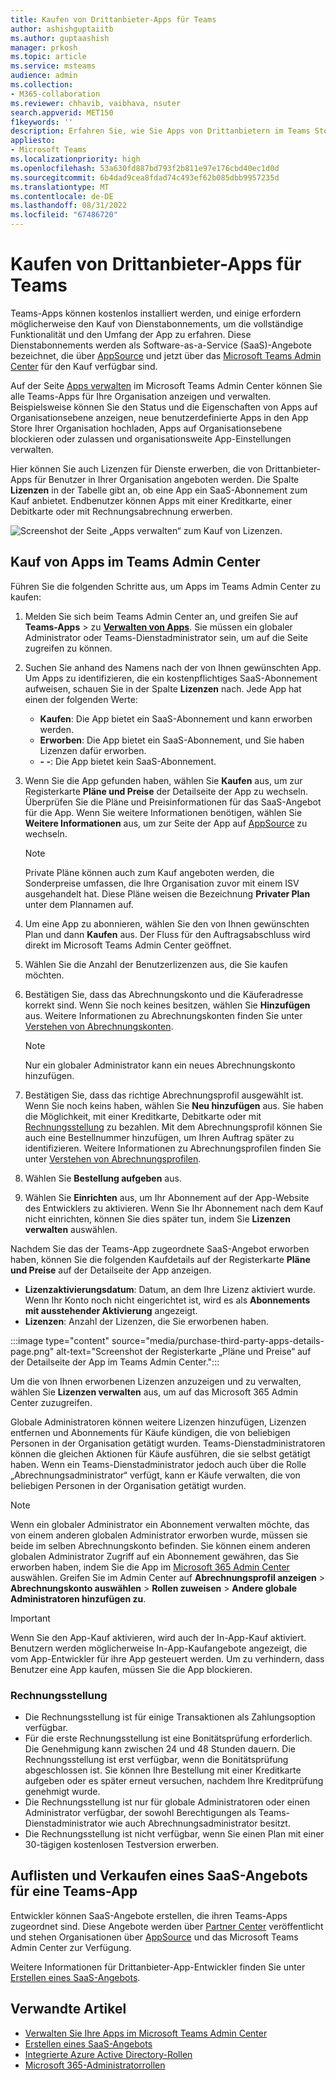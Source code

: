 ```yaml
---
title: Kaufen von Drittanbieter-Apps für Teams
author: ashishguptaiitb
ms.author: guptaashish
manager: prkosh
ms.topic: article
ms.service: msteams
audience: admin
ms.collection:
- M365-collaboration
ms.reviewer: chhavib, vaibhava, nsuter
search.appverid: MET150
f1keywords: ''
description: Erfahren Sie, wie Sie Apps von Drittanbietern im Teams Store mithilfe einer Kreditkarte, einer Debitkarte oder per Rechnungsstellung kaufen können.
appliesto:
- Microsoft Teams
ms.localizationpriority: high
ms.openlocfilehash: 53a630fd887bd793f2b811e97e176cbd40ec1d0d
ms.sourcegitcommit: 6b4dad9cea8fdad74c493ef62b085dbb9957235d
ms.translationtype: MT
ms.contentlocale: de-DE
ms.lasthandoff: 08/31/2022
ms.locfileid: "67486720"
---
```

# <a name="purchase-third-party-apps-for-teams"></a>Kaufen von Drittanbieter-Apps für Teams

Teams-Apps können kostenlos installiert werden, und einige erfordern möglicherweise den Kauf von Dienstabonnements, um die vollständige Funktionalität und den Umfang der App zu erfahren. Diese Dienstabonnements werden als Software-as-a-Service (SaaS)-Angebote bezeichnet, die über [AppSource](https://appsource.microsoft.com/) und jetzt über das [Microsoft Teams Admin Center](https://admin.teams.microsoft.com) für den Kauf verfügbar sind.

Auf der Seite [Apps verwalten](manage-apps.md) im Microsoft Teams Admin Center können Sie alle Teams-Apps für Ihre Organisation anzeigen und verwalten. Beispielsweise können Sie den Status und die Eigenschaften von Apps auf Organisationsebene anzeigen, neue benutzerdefinierte Apps in den App Store Ihrer Organisation hochladen, Apps auf Organisationsebene blockieren oder zulassen und organisationsweite App-Einstellungen verwalten.

Hier können Sie auch Lizenzen für Dienste erwerben, die von Drittanbieter-Apps für Benutzer in Ihrer Organisation angeboten werden. Die Spalte **Lizenzen** in der Tabelle gibt an, ob eine App ein SaaS-Abonnement zum Kauf anbietet. Endbenutzer können Apps mit einer Kreditkarte, einer Debitkarte oder mit Rechnungsabrechnung erwerben.

![Screenshot der Seite „Apps verwalten“ zum Kauf von Lizenzen.](media/manage-apps-new-page.png)

## <a name="purchase-apps-in-the-teams-admin-center"></a>Kauf von Apps im Teams Admin Center

Führen Sie die folgenden Schritte aus, um Apps im Teams Admin Center zu kaufen:

1. Melden Sie sich beim Teams Admin Center an, und greifen Sie auf **Teams-Apps** >  zu **[Verwalten von Apps](https://admin.teams.microsoft.com/policies/manage-apps)**. Sie müssen ein globaler Administrator oder Teams-Dienstadministrator sein, um auf die Seite zugreifen zu können.

1. Suchen Sie anhand des Namens nach der von Ihnen gewünschten App. Um Apps zu identifizieren, die ein kostenpflichtiges SaaS-Abonnement aufweisen, schauen Sie in der Spalte **Lizenzen** nach. Jede App hat einen der folgenden Werte:
    * **Kaufen**: Die App bietet ein SaaS-Abonnement und kann erworben werden.  
    * **Erworben**: Die App bietet ein SaaS-Abonnement, und Sie haben Lizenzen dafür erworben.
    * **- -**: Die App bietet kein SaaS-Abonnement.

1. Wenn Sie die App gefunden haben, wählen Sie **Kaufen** aus, um zur Registerkarte **Pläne und Preise** der Detailseite der App zu wechseln. Überprüfen Sie die Pläne und Preisinformationen für das SaaS-Angebot für die App. Wenn Sie weitere Informationen benötigen, wählen Sie **Weitere Informationen** aus, um zur Seite der App auf [AppSource](https://appsource.microsoft.com/) zu wechseln.

   > [!NOTE]
   > Private Pläne können auch zum Kauf angeboten werden, die Sonderpreise umfassen, die Ihre Organisation zuvor mit einem ISV ausgehandelt hat. Diese Pläne weisen die Bezeichnung **Privater Plan** unter dem Plannamen auf.

1. Um eine App zu abonnieren, wählen Sie den von Ihnen gewünschten Plan und dann **Kaufen** aus. Der Fluss für den Auftragsabschluss wird direkt im Microsoft Teams Admin Center geöffnet.

1. Wählen Sie die Anzahl der Benutzerlizenzen aus, die Sie kaufen möchten.

1. Bestätigen Sie, dass das Abrechnungskonto und die Käuferadresse korrekt sind. Wenn Sie noch keines besitzen, wählen Sie **Hinzufügen** aus. Weitere Informationen zu Abrechnungskonten finden Sie unter [Verstehen von Abrechnungskonten](/microsoft-365/commerce/manage-billing-accounts).

   > [!NOTE]
   > Nur ein globaler Administrator kann ein neues Abrechnungskonto hinzufügen.

1. Bestätigen Sie, dass das richtige Abrechnungsprofil ausgewählt ist. Wenn Sie noch keins haben, wählen Sie **Neu hinzufügen** aus. Sie haben die Möglichkeit, mit einer Kreditkarte, Debitkarte oder mit [Rechnungsstellung](#invoice-billing) zu bezahlen. Mit dem Abrechnungsprofil können Sie auch eine Bestellnummer hinzufügen, um Ihren Auftrag später zu identifizieren. Weitere Informationen zu Abrechnungsprofilen finden Sie unter [Verstehen von Abrechnungsprofilen](/microsoft-365/commerce/billing-and-payments/manage-billing-profiles).

1. Wählen Sie **Bestellung aufgeben** aus.

1. Wählen Sie **Einrichten** aus, um Ihr Abonnement auf der App-Website des Entwicklers zu aktivieren. Wenn Sie Ihr Abonnement nach dem Kauf nicht einrichten, können Sie dies später tun, indem Sie **Lizenzen verwalten** auswählen.

Nachdem Sie das der Teams-App zugeordnete SaaS-Angebot erworben haben, können Sie die folgenden Kaufdetails auf der Registerkarte **Pläne und Preise** auf der Detailseite der App anzeigen.

* **Lizenzaktivierungsdatum**: Datum, an dem Ihre Lizenz aktiviert wurde. Wenn Ihr Konto noch nicht eingerichtet ist, wird es als **Abonnements mit ausstehender Aktivierung** angezeigt.
* **Lizenzen**: Anzahl der Lizenzen, die Sie erworbenen haben.

:::image type="content" source="media/purchase-third-party-apps-details-page.png" alt-text="Screenshot der Registerkarte „Pläne und Preise“ auf der Detailseite der App im Teams Admin Center.":::

Um die von Ihnen erworbenen Lizenzen anzuzeigen und zu verwalten, wählen Sie **Lizenzen verwalten** aus, um auf das Microsoft 365 Admin Center zuzugreifen.

Globale Administratoren können weitere Lizenzen hinzufügen, Lizenzen entfernen und Abonnements für Käufe kündigen, die von beliebigen Personen in der Organisation getätigt wurden. Teams-Dienstadministratoren können die gleichen Aktionen für Käufe ausführen, die sie selbst getätigt haben. Wenn ein Teams-Dienstadministrator jedoch auch über die Rolle „Abrechnungsadministrator“ verfügt, kann er Käufe verwalten, die von beliebigen Personen in der Organisation getätigt wurden.

> [!NOTE]
> Wenn ein globaler Administrator ein Abonnement verwalten möchte, das von einem anderen globalen Administrator erworben wurde, müssen sie beide im selben Abrechnungskonto befinden. Sie können einem anderen globalen Administrator Zugriff auf ein Abonnement gewähren, das Sie erworben haben, indem Sie die App im [Microsoft 365 Admin Center](https://admin.microsoft.com) auswählen. Greifen Sie im Admin Center auf **Abrechnungsprofil anzeigen** > **Abrechnungskonto auswählen** > **Rollen zuweisen** > **Andere globale Administratoren hinzufügen zu**.

> [!IMPORTANT]
> Wenn Sie den App-Kauf aktivieren, wird auch der In-App-Kauf aktiviert. Benutzern werden möglicherweise In-App-Kaufangebote angezeigt, die vom App-Entwickler für ihre App gesteuert werden. Um zu verhindern, dass Benutzer eine App kaufen, müssen Sie die App blockieren.

### <a name="invoice-billing"></a>Rechnungsstellung

* Die Rechnungsstellung ist für einige Transaktionen als Zahlungsoption verfügbar.
* Für die erste Rechnungsstellung ist eine Bonitätsprüfung erforderlich. Die Genehmigung kann zwischen 24 und 48 Stunden dauern. Die Rechnungsstellung ist erst verfügbar, wenn die Bonitätsprüfung abgeschlossen ist. Sie können Ihre Bestellung mit einer Kreditkarte aufgeben oder es später erneut versuchen, nachdem Ihre Kreditprüfung genehmigt wurde.
* Die Rechnungsstellung ist nur für globale Administratoren oder einen Administrator verfügbar, der sowohl Berechtigungen als Teams-Dienstadministrator wie auch Abrechnungsadministrator besitzt.
* Die Rechnungsstellung ist nicht verfügbar, wenn Sie einen Plan mit einer 30-tägigen kostenlosen Testversion erwerben.

## <a name="list-and-sell-a-saas-offer-for-a-teams-app"></a>Auflisten und Verkaufen eines SaaS-Angebots für eine Teams-App

Entwickler können SaaS-Angebote erstellen, die ihren Teams-Apps zugeordnet sind. Diese Angebote werden über [Partner Center](https://partner.microsoft.com) veröffentlicht und stehen Organisationen über [AppSource](https://appsource.microsoft.com/) und das Microsoft Teams Admin Center zur Verfügung.

Weitere Informationen für Drittanbieter-App-Entwickler finden Sie unter [Erstellen eines SaaS-Angebots](/azure/marketplace/partner-center-portal/create-new-saas-offer).

## <a name="related-articles"></a>Verwandte Artikel

* [Verwalten Sie Ihre Apps im Microsoft Teams Admin Center](manage-apps.md)
* [Erstellen eines SaaS-Angebots](/azure/marketplace/partner-center-portal/create-new-saas-offer)
* [Integrierte Azure Active Directory-Rollen](/azure/active-directory/roles/permissions-reference)
* [Microsoft 365-Administratorrollen](/microsoft-365/admin/add-users/about-admin-roles)
